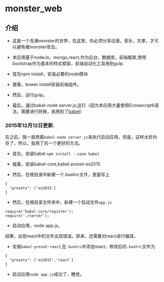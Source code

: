 # monster_web

## 介绍

- 这是一个充满monster的世界，在这里，你必须分享动漫，音乐，文章，才可以避免被monster攻击。

- 本应用基于nodeJs，mongo,react,作为后台，数据库，前端框架,使用bootstrap作为基本的样式框架，前端自动化工具用到gulp.

- 首先npm install，安装必要的node模块

- 接着，bower install安装前端组件。

- 然后，运行gulp。

- 最后，通过babel-node server.js,运行（因为本应用大量使用Ecmascript6语法，需要进行转换，我用到了[babel](https://babeljs.io/docs/usage/cli/)） 

### 2015年12月12日更新.  

在之前，我一直用着```babel-node server.js```来执行启动应用，但是，这样太好内存了，所以，我用了另一个更好的方法。　　

- 首先，安装babel.```npm install --save babel```  

- 接着，安装babel-core,babel-preset-es2015  

- 然后，在根目录中新建一个.bashrc文件，里面写上  

```[javascript] 
{
  "presets": ['es2015']
}
```  

- 然后，在根目录文件夹中，新建一个启动文件```app.js```  
```[javascript]
require('babel-core/register');
require('./server');
```  

- 启动应用，node app.js。　

结果，出现react中的文件出现错误。原来，还需要对react进行编译。　　

- 安装```babel-preset-react```,在```.bashrc```中添加react，修改后的```.bashrc```文件为
```[javascript]
{
  "presets": ['es2015','react']
}
```  

- 启动应用```node app.js```成功了，睡觉。